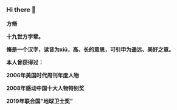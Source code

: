 ### Hi there 👋
**方脩**

**十九世方字辈。**

**脩是一个汉字，读音为xiū，高、长的意思，可引申为遥远、美好之意。**

**本人曾获得过：**

**2006年美国时代周刊年度人物**

**2008年感动中国十大人物特别奖**

**2019年联合国“地球卫士奖”**
<!--
**fangxiu0525/fangxiu0525** is a ✨ _special_ ✨ repository because its `README.md` (this file) appears on your GitHub profile.

Here are some ideas to get you started:

- 🔭 I’m currently working on ...
- 🌱 I’m currently learning ...
- 👯 I’m looking to collaborate on ...
- 🤔 I’m looking for help with ...
- 💬 Ask me about ...
- 📫 How to reach me: ...
- 😄 Pronouns: ...
- ⚡ Fun fact: ...
-->
